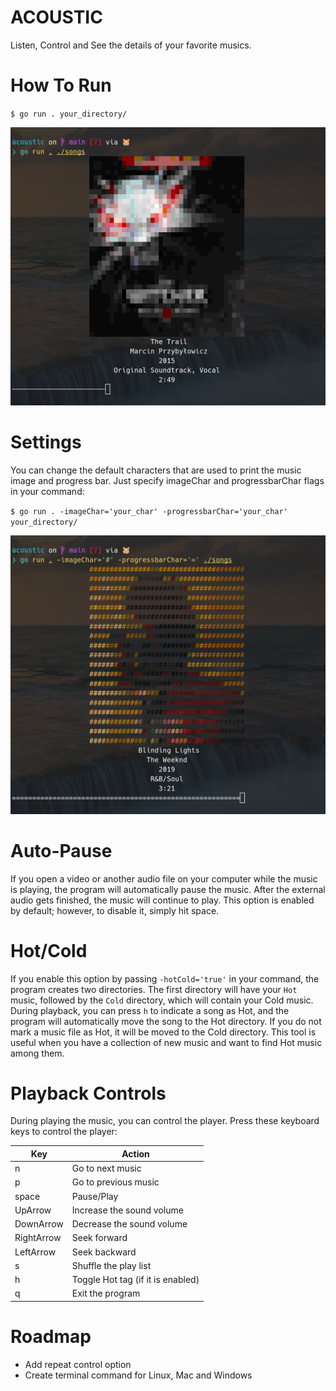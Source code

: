 # ACOUSTIC
Listen, Control and See the details of your favorite musics.

# How To Run
`$ go run . your_directory/`

![alt text](images/Screenshot%20from%202024-03-27%2002-37-23.png)

# Settings
You can change the default characters that are used to print the music image and progress bar. Just specify imageChar and progressbarChar flags in your command:

`$ go run . -imageChar='your_char' -progressbarChar='your_char' your_directory/`

![alt text](images/Screenshot%20from%202024-03-27%2002-44-06.png)

# Auto-Pause
If you open a video or another audio file on your computer while the music is playing, the program will automatically pause the music. After the external audio gets finished, the music will continue to play. This option is enabled by default; however, to disable it, simply hit space.

# Hot/Cold
If you enable this option by passing `-hotCold='true'` in your command, the program creates two directories. The first directory will have your `Hot` music, followed by the `Cold` directory, which will contain your Cold music. During playback, you can press `h` to indicate a song as Hot, and the program will automatically move the song to the Hot directory. If you do not mark a music file as Hot, it will be moved to the Cold directory. This tool is useful when you have a collection of new music and want to find Hot music among them.

# Playback Controls
During playing the music, you can control the player. Press these keyboard keys to control the player:

| Key         | Action                                      |
|-------------|---------------------------------------------|
| n           | Go to next music                            |
| p           | Go to previous music                        |
| space       | Pause/Play                                  |
| UpArrow     | Increase the sound volume                   |
| DownArrow   | Decrease the sound volume                   |
| RightArrow  | Seek forward                                |
| LeftArrow   | Seek backward                               |
| s           | Shuffle the play list                       |
| h           | Toggle Hot tag (if it is enabled)          |
| q           | Exit the program                            |

# Roadmap
- Add repeat control option
- Create terminal command for Linux, Mac and Windows